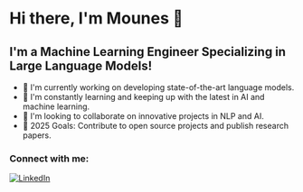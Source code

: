 # Hi there, I'm Mounes 👋

## I'm a Machine Learning Engineer Specializing in Large Language Models!

- 🔭 I'm currently working on developing state-of-the-art language models.
- 🌱 I'm constantly learning and keeping up with the latest in AI and machine learning.
- 👯 I'm looking to collaborate on innovative projects in NLP and AI.
- 🥅 2025 Goals: Contribute to open source projects and publish research papers.

### Connect with me:
[![LinkedIn][linkedin-shield]][linkedin-url]

[linkedin-shield]: https://img.shields.io/badge/LinkedIn--_.svg?style=social&logo=linkedin
[linkedin-url]: https://linkedin.com/in/mouneszaval
